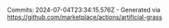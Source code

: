 Commits: 2024-07-04T23:34:15.576Z - Generated via https://github.com/marketplace/actions/artificial-grass
<br>
